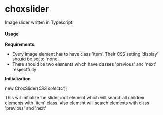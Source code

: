 # choxslider
Image slider written in Typescript.

#### Usage
**Requirements:**
 * Every image element has to have class 'item'. Their CSS setting 'display' should be set to 'none'.
 * There should be two elements which have classes 'previous' and 'next' respectfully
 
**Initialization**

new ChoxSlider(_CSS selector_);

This will initialize the slider root element which will search all children elements with 'item' class. Also element will search elements with class 'previous' and 'next'
